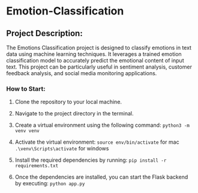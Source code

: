 
# Emotion-Classification

## Project Description:

The Emotions Classification project is designed to classify emotions in text data using machine learning techniques. It leverages a trained emotion classification model to accurately predict the emotional content of input text. This project can be particularly useful in sentiment analysis, customer feedback analysis, and social media monitoring applications.

###  How to Start:

1. Clone the repository to your local machine.
2. Navigate to the project directory in the terminal.
3. Create a virtual environment using the following command:
```python3 -m venv venv```

4. Activate the virtual environment:
``` source env/bin/activate ``` for mac
``` .\venv\Scripts\activate ``` for windows

5. Install the required dependencies by running:
``` pip install -r requirements.txt ```

6. Once the dependencies are installed, you can start the Flask backend by executing:
``` python app.py ```

